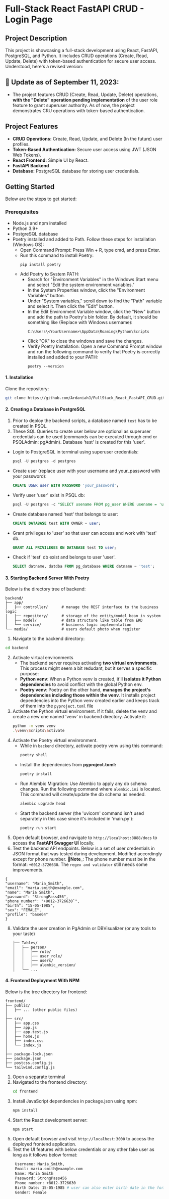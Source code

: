 # Full-Stack React FastAPI CRUD - Login Page

## Project Description

This project is showcasing a full-stack development using React, FastAPI, PostgreSQL, and Python. It includes CRUD operations (Create, Read, Update, Delete) with token-based authentication for secure user access.
Understood, here's a revised version:

## 🚀 Update as of September 11, 2023:
+ The project features CRUD (Create, Read, Update, Delete) operations, __with the "Delete" operation pending implementation__ of the user role feature to grant superuser authority. As of now, the project demonstrates CRU operations with token-based authentication.

## Project Features

- **CRUD Operations:** Create, Read, Update, and Delete (In the future) user profiles.
- **Token-Based Authentication:** Secure user access using JWT (JSON Web Tokens).
- **React Frontend:** Simple UI by React.
- **FastAPI Backend** 
- **Database:** PostgreSQL database for storing user credentials.

## Getting Started

Below are the steps to get started:

### Prerequisites

- Node.js and npm installed
- Python 3.9+
- PostgreSQL database
- Poetry installed and added to Path. Follow these steps for installation (Windows OS):
    + Open Command Prompt: Press Win + R, type cmd, and press Enter.
    + Run this command to install Poetry:
      ```
      pip install poetry
      ```
    + Add Poetry to System PATH:
        - Search for "Environment Variables" in the Windows Start menu and select "Edit the system environment variables."
        - In the System Properties window, click the "Environment Variables" button.
        - Under "System variables," scroll down to find the "Path" variable and select it. Then click the "Edit" button.
        - In the Edit Environment Variable window, click the "New" button and add the path to Poetry's bin folder. By default, it should be something like (Replace <YourUSername> with Windows username):
          ```
          C:\Users\<YourUsername>\AppData\Roaming\Python\Scripts
          ```
        - Click "OK" to close the windows and save the changes.
        - Verify Poetry Installation: Open a new Command Prompt window and run the following command to verify that Poetry is correctly installed and added to your PATH:
          ```
          poetry --version
          ```

#### 1. Installation

Clone the repository:

   ```bash
   git clone https://github.com/ArdaniahJ/FullStack_React_FastAPI_CRUD.git
   ```
#### 2. Creating a Database in PostgreSQL
1. Prior to deploy the backend scripts, a database named `test` has to be created in PSQL.
2. These SQL Queries to create user below are optional as superuser credentials can be used (commands can be executed through cmd or PSQLAdmin: pgAdmin). Database 'test' is created for this 'user'.
  - Login to PostgreSQL in terminal using superuser credentials:
    ```sql
    psql -U postgres -d postgres
    ```
  - Create user (replace user with your username and your_password with your password):
    ```sql
    CREATE USER user WITH PASSWORD 'your_password';
    ```
  - Verify user 'user' exist in PSQL db:
    ```sql
    psql -U postgres -c "SELECT usename FROM pg_user WHERE usename = 'user';"
    ```
  - Create database named 'test' that belongs to user:
    ```sql
    CREATE DATABASE test WITH OWNER = user;
    ```
  - Grant privileges to 'user' so that user can access and work with 'test' db.
    ```sql
    GRANT ALL PRIVILEGES ON DATABASE test TO user;
    ```
  - Check if 'test' db exist and belongs to user 'user'.
    ```sql
    SELECT datname, datdba FROM pg_database WHERE datname = 'test';
    ```

#### 3. Starting Backend Server With Poetry
Below is the directory tree of backend:
```
backend/
├── app/
│   ├── controller/      # manage the REST interface to the business logic
│   ├── repository/      # storage of the entity/model bean in system
│   ├── model/           # data structure like table from ERD
│   └── service/         # business logic implementation
└── media/               # users default photo when register
```

1. Navigate to the backend directory:
  ```bash
  cd backend
  ```
2. Activate virtual environments
   - The backend server requires activating __two virtual environments__. This process might seem a bit redudant, but it serves a specific purpose:
   - __Python venv__: When a Python venv is created, it'll __isolates it Python dependencies__ to avoid conflict with the global Python env.
   - __Poetry venv__: Poetry on the other hand, __manages the project's dependencies including those within the venv__. It installs project dependencies into the Python venv created earlier and keeps track of them into the `pyproject.toml` file
3. Activate the Python virtual environment. If it fails, delete the venv and create a new one named 'venv' in backend directory. Activate it:
   ```bash
   python -m venv venv
   .\venv\Scripts\activate
   ```
4. Activate the Poetry virtual envinronment.
   - While in `backend` directory, activate poetry venv using this command:
     ```bash
     poetry shell
     ```
   - Install the dependencies from __pyproject.toml:__
     ```bash
     poetry install
     ```
   - Run Alembic Migration: Use Alembic to apply any db schema changes. Run the following command where `alembic.ini` is located. This command will create/update the db schema as needed.
     ```bash
     alembic upgrade head
     ```
   - Start the backend server (the 'uvicorn' command isn't used separately in this case since it's included in 'main.py'):
     ```bash
     poetry run start
     ```
  5. Open default browser, and navigate to `http://localhost:8888/docs` to access the __FastAPI Swagger UI__ locally.
  6. Test the backend API endpoints. Below is a set of user credentials in JSON format that was tested during development. Modified accordingly except for phone number.
📝__Note___: The phone number must be in the format: `+6012-3726630`. The `regex and validator` still needs some improvements. <br>
 
  ```
  {
  "username": "Maria_Smith",
  "email": "maria.smith@example.com",
  "name": "Maria Smith",
  "password": "StrongPass456",
  "phone_number": "+8012-3726630`",
  "birth": "15-05-1985", 
  "sex": "FEMALE",
  "profile": "base64"
  }
  ```

8. Validate the user creation in PgAdmin or DBVisualizer (or any tools to your taste)
   ```
   ├── Tables/
   │   ├── person/
   │   │   ├── role/
   │   │   ├── user_role/
   │   │   ├── users/
   │   │   ├── alembic_version/ 
   │   └── ...
   ```


#### 4. Frontend Deployment With NPM
Below is the tree directory for frontend:
```
frontend/
├── public/
│   ├── ... (other public files)
│
├── src/
│   ├── app.css
│   ├── app.js
│   ├── app.test.js
│   ├── home.js
│   ├── index.css
│   └── index.js
│
├── package-lock.json
├── package.json
├── postcss.config.js
└── tailwind.config.js
```
1. Open a separate terminal
2. Navigated to the frontend directory:
   ```bash
   cd frontend
   ```
3. Install JavaScript dependencies in package.json using npm:
   ```bash
   npm install
   ```
4. Start the React development server:
   ```bash
   npm start
   ```
5. Open default browser and visit `http://localhost:3000` to access the deployed frontend application.
6. Test the UI features with below credentials or any other fake user as long as it follows below format:
   ```bash
    Username: Maria_Smith,
    Email: maria.smith@example.com
    Name: Maria Smith
    Password: StrongPass456
    Phone number: +8012-3726630
    Birth Date: 15-05-1985 # user can also enter birth date in the format "dd-mm-yyyy" in the input field.
    Gender: Female
   ```
  


   
